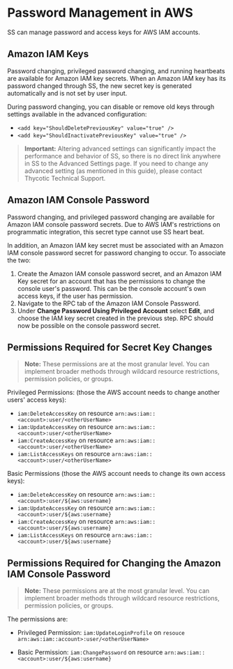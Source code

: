 [title]: # (Password Management in AWS)
[tags]: # (AWS, Account Discovery)
[priority]: # (20)

# Password Management in AWS

SS can manage password and access keys for AWS IAM accounts.

## Amazon IAM Keys

Password changing, privileged password changing, and running heartbeats are available for Amazon IAM key secrets. When an Amazon IAM key has its password changed through SS, the new secret key is generated automatically and is not set by user input.

During password changing, you can disable or remove old keys through settings available in the advanced configuration:

- `<add key="ShouldDeletePreviousKey" value="true" />`
- `<add key="ShouldInactivatePreviousKey" value="true" />`

> **Important:**  Altering advanced settings can significantly impact the performance and behavior of SS, so there is no direct link anywhere in SS to the Advanced Settings page. If you need to change any advanced setting (as mentioned in this guide), please contact Thycotic Technical Support. 

## Amazon IAM Console Password

Password changing, and privileged password changing are available for Amazon IAM console password secrets. Due to AWS IAM's restrictions on programmatic integration, this secret type cannot use SS heart beat.

In addition, an Amazon IAM key secret must be associated with an Amazon IAM console password secret for password changing to occur. To associate the two:

1. Create the Amazon IAM console password secret, and an Amazon IAM Key secret for an account that has the permissions to change the console user's password. This can be the console account's own access keys, if the user has permission.
1. Navigate to the RPC tab of the Amazon IAM Console Password.
1. Under **Change Password Using Privileged Account** select **Edit**, and choose the IAM key secret created in the previous step. RPC should now be possible on the console password secret.

## Permissions Required for Secret Key Changes

> **Note:** These permissions are at the most granular level. You can implement broader methods  through wildcard resource restrictions, permission policies, or groups.

Privileged Permissions: (those the AWS account needs to change another users' access keys):

- `iam:DeleteAccessKey` on resource `arn:aws:iam::<account>:user/<otherUserName>`
- `iam:UpdateAccessKey` on resource `arn:aws:iam::<account>:user/<otherUserName>`
- `iam:CreateAccessKey` on resource `arn:aws:iam::<account>:user/<otherUserName>`
- `iam:ListAccessKeys` on resource `arn:aws:iam::<account>:user/<otherUserName>`

Basic Permissions (those the AWS account needs to change its own access keys):

- `iam:DeleteAccessKey` on resource `arn:aws:iam::<account>:user/${aws:username}`
- `iam:UpdateAccessKey` on resource `arn:aws:iam::<account>:user/${aws:username}`
- `iam:CreateAccessKey` on resource `arn:aws:iam::<account>:user/${aws:username}`
- `iam:ListAccessKeys` on resource `arn:aws:iam::<account>:user/${aws:username}`

## Permissions Required for Changing the Amazon IAM Console Password

> **Note:** These permissions are at the most granular level. You can implement broader methods  through wildcard resource restrictions, permission policies, or groups.

The permissions are:

- Privileged Permission: `iam:UpdateLoginProfile` on `resouce arn:aws:iam::account>:user/<otherUserName>`

- Basic Permission: `iam:ChangePassword` on resource `arn:aws:iam::<account>:user/${aws:username}`
